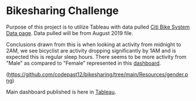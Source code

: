 # Bikesharing Challenge

Purpose of this project is to utilize Tableau with data pulled [Citi Bike System Data page](https://www.citibikenyc.com/system-data). Data pulled will be from August 2019 file. 

Conclusions drawn from this is when looking at activity from midnight to 2AM, we see bicyclist are activity dropping significantly by 1AM and is expected this is regular sleep hours. There seems to be more activity from "Male" as compared to "Female" represented in this [dashboard](https://public.tableau.com/app/profile/john.pham4976/viz/Challenge2_16295920861730/Dashboard2?publish=yes).

(https://github.com/codepast12/bikesharing/tree/main/Resources/gender.png)

Main dashboard published is here in [Tableau](https://public.tableau.com/app/profile/john.pham4976/viz/Challenge_16295796422770/Dashboard1?publish=yes).
